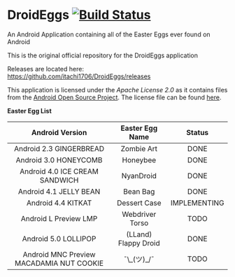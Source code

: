 # DroidEggs [![Build Status](https://travis-ci.org/itachi1706/DroidEggs.svg)](https://travis-ci.org/itachi1706/DroidEggs)

An Android Application containing all of the Easter Eggs ever found on Android

This is the original official repository for the DroidEggs application

Releases are located here:       
https://github.com/itachi1706/DroidEggs/releases  

This application is licensed under the *Apache License 2.0* as it contains files from the [Android Open Source Project](source.android.com). The license file can be found [here](https://github.com/itachi1706/DroidEggs/blob/master/LICENSE).

**Easter Egg List**

| Android Version | Easter Egg Name | Status |
| :-----------------: | :-----------------: | :--------: |
| Android 2.3 GINGERBREAD | Zombie Art | DONE |
| Android 3.0 HONEYCOMB | Honeybee | DONE |
| Android 4.0 ICE CREAM SANDWICH | NyanDroid | DONE |
| Android 4.1 JELLY BEAN | Bean Bag | DONE |
| Android 4.4 KITKAT | Dessert Case | IMPLEMENTING |
| Android L Preview LMP | Webdriver Torso | TODO |
| Android 5.0 LOLLIPOP | (LLand) Flappy Droid | DONE |
| Android MNC Preview MACADAMIA NUT COOKIE | ¯\\\_\(ツ\)\_/¯ | TODO |